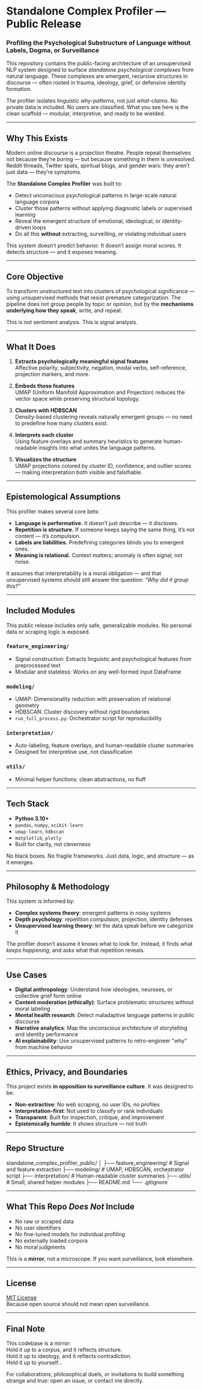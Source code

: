 # Standalone Complex Profiler — Public Release

### Profiling the Psychological Substructure of Language without Labels, Dogma, or Surveillance

This repository contains the public-facing architecture of an unsupervised NLP system designed to surface *standalone psychological complexes* from natural language. These complexes are emergent, recursive structures in discourse — often rooted in trauma, ideology, grief, or defensive identity formation. 

The profiler isolates linguistic *why-patterns*, not just *what-claims*. No private data is included. No users are classified. What you see here is the clean scaffold — modular, interpretive, and ready to be wielded.

---

##  Why This Exists

Modern online discourse is a projection theatre. People repeat themselves not because they’re boring — but because something in them is unresolved. Reddit threads, Twitter spats, spiritual blogs, and gender wars: they aren’t just data — they’re symptoms.

The **Standalone Complex Profiler** was built to:
- Detect unconscious psychological patterns in large-scale natural language corpora
- Cluster those patterns without applying diagnostic labels or supervised learning
- Reveal the emergent structure of emotional, ideological, or identity-driven loops
- Do all this **without** extracting, surveilling, or violating individual users

This system doesn’t predict behavior. It doesn’t assign moral scores. It detects structure — and it exposes meaning.

---

##  Core Objective

To transform unstructured text into clusters of psychological significance — using unsupervised methods that resist premature categorization. The pipeline does not group people by topic or opinion, but by the **mechanisms underlying how they speak**, write, and repeat.

This is not sentiment analysis. This is signal analysis.

---

##  What It Does

1. **Extracts psychologically meaningful signal features**  
   Affective polarity, subjectivity, negation, modal verbs, self-reference, projection markers, and more.

2. **Embeds those features**  
   UMAP (Uniform Manifold Approximation and Projection) reduces the vector space while preserving structural topology.

3. **Clusters with HDBSCAN**  
   Density-based clustering reveals naturally emergent groups — no need to predefine how many clusters exist.

4. **Interprets each cluster**  
   Using feature overlays and summary heuristics to generate human-readable insights into what unites the language patterns.

5. **Visualizes the structure**  
   UMAP projections colored by cluster ID, confidence, and outlier scores — making interpretation both visible and falsifiable.

---

##  Epistemological Assumptions

This profiler makes several core bets:

- **Language is performative.** It doesn’t just describe — it discloses.
- **Repetition is structure.** If someone keeps saying the same thing, it’s not content — it’s compulsion.
- **Labels are liabilities.** Predefining categories blinds you to emergent ones.
- **Meaning is relational.** Context matters; anomaly is often signal, not noise.

It assumes that interpretability is a moral obligation — and that unsupervised systems should still answer the question: *“Why did it group this?”*

---

##  Included Modules

This public release includes only safe, generalizable modules. No personal data or scraping logic is exposed.

### `feature_engineering/`
- Signal construction: Extracts linguistic and psychological features from preprocessed text
- Modular and stateless: Works on any well-formed input DataFrame

### `modeling/`
- UMAP: Dimensionality reduction with preservation of relational geometry
- HDBSCAN: Cluster discovery without rigid boundaries
- `run_full_process.py`: Orchestrator script for reproducibility

### `interpretation/`
- Auto-labeling, feature overlays, and human-readable cluster summaries
- Designed for interpretive use, not classification

### `utils/`
- Minimal helper functions: clean abstractions, no fluff

---

##  Tech Stack

- **Python 3.10+**
- `pandas`, `numpy`, `scikit-learn`
- `umap-learn`, `hdbscan`
- `matplotlib`, `plotly`
- Built for clarity, not cleverness

No black boxes. No fragile frameworks. Just data, logic, and structure — as it emerges.

---

##  Philosophy & Methodology

This system is informed by:
- **Complex systems theory**: emergent patterns in noisy systems
- **Depth psychology**: repetition compulsion, projection, identity defenses
- **Unsupervised learning theory**: let the data speak before we categorize it

The profiler doesn’t assume it knows what to look for. Instead, it finds what *keeps happening*, and asks what that repetition reveals.

---

##  Use Cases

- **Digital anthropology**: Understand how ideologies, neuroses, or collective grief form online
- **Content moderation (ethically)**: Surface problematic structures without moral labeling
- **Mental health research**: Detect maladaptive language patterns in public discourse
- **Narrative analytics**: Map the unconscious architecture of storytelling and identity performance
- **AI explainability**: Use unsupervised patterns to retro-engineer "why" from machine behavior

---

##  Ethics, Privacy, and Boundaries

This project exists **in opposition to surveillance culture**. It was designed to be:
- **Non-extractive**: No web scraping, no user IDs, no profiles
- **Interpretation-first**: Not used to classify or rank individuals
- **Transparent**: Built for inspection, critique, and improvement
- **Epistemically humble**: It shows structure — not truth

---

##  Repo Structure
standalone_complex_profiler_public/
│
├── feature_engineering/ # Signal and feature extraction
├── modeling/ # UMAP, HDBSCAN, orchestrator script
├── interpretation/ # Human-readable cluster summaries
├── utils/ # Small, shared helper modules
├── README.md
└── .gitignore


---

## What This Repo *Does Not* Include

- No raw or scraped data
- No user identifiers
- No fine-tuned models for individual profiling
- No externally loaded corpora
- No moral judgments

This is a **mirror**, not a microscope. If you want surveillance, look elsewhere.

---

## License

[MIT License](https://choosealicense.com/licenses/mit/)  
Because open source should not mean open surveillance.

---

## Final Note

This codebase is a mirror:  
Hold it up to a corpus, and it reflects structure.  
Hold it up to ideology, and it reflects contradiction.  
Hold it up to yourself...

For collaborations, philosophical duels, or invitations to build something strange and true: open an issue, or contact me directly.

